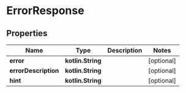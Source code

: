 
# ErrorResponse

## Properties
Name | Type | Description | Notes
------------ | ------------- | ------------- | -------------
**error** | **kotlin.String** |  |  [optional]
**errorDescription** | **kotlin.String** |  |  [optional]
**hint** | **kotlin.String** |  |  [optional]




